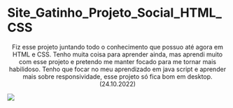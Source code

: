 <h1>Site_Gatinho_Projeto_Social_HTML_CSS</h1>
<p style="text-align: center; text-ident: 10px;">Fiz esse projeto juntando todo o conhecimento que possuo até agora em HTML e CSS. Tenho muita coisa para aprender ainda, mas aprendi muito com esse projeto e pretendo me manter focado para me tornar mais habilidoso. Tenho que focar no meu aprendizado em java script e aprender mais sobre responsividade, esse projeto só fica bom em desktop. (24.10.2022)</p>
<img src="https://user-images.githubusercontent.com/99132374/197650785-9d0c2a6e-f07a-443d-b91c-2d9a3c7c5ade.png">
